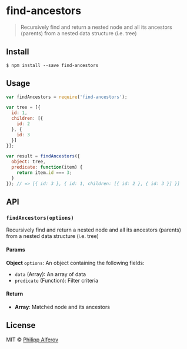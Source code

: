 # find-ancestors

> Recursively find and return a nested node and all its ancestors (parents)
from a nested data structure (i.e. tree)

## Install

```
$ npm install --save find-ancestors
```

## Usage

```js
var findAncestors = require('find-ancestors');

var tree = [{
  id: 1,
  children: [{
    id: 2
  }, {
    id: 3
  }]
}];

var result = findAncestors({
  object: tree,
  predicate: function(item) {
    return item.id === 3;
  }
}); // => [{ id: 3 }, { id: 1, children: [{ id: 2 }, { id: 3 }] }]

```

## API

### `findAncestors(options)`
Recursively find and return a nested node and all its ancestors (parents) from a nested data structure (i.e. tree)

#### Params
**Object** `options`: An object containing the following fields:
- `data` (Array): An array of data
- `predicate` (Function): Filter criteria

#### Return
- **Array**: Matched node and its ancestors

## License
MIT © [Philipp Alferov](https://github.com/alferov)
